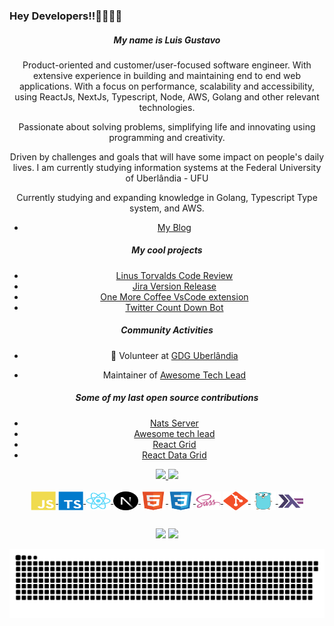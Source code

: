 ### Hey Developers!!👨‍💻👩‍💻
 <div style="text-align:center; ">
  <h5>My name is Luis Gustavo</h5>
  <p>
   Product-oriented and customer/user-focused software engineer. With extensive experience in building and maintaining end to end web applications. With a focus on performance, scalability
and accessibility, using ReactJs, NextJs, Typescript, Node, AWS, Golang and other relevant technologies.
  </p>
  <p>
   Passionate about solving problems, simplifying life and innovating using programming and
creativity.
  </p>
 <p>
   Driven by challenges and goals that will have some impact on people's daily lives. I am currently studying information systems at the
Federal University of Uberlândia - UFU
 </p>
 <p>Currently studying and expanding knowledge in Golang, Typescript Type system, and AWS.</p>
  <section>
   <ul>
    <li>
     <a href="https://dev.to/luisgustavom1">
     My Blog
    </a>
    </li>
   </ul>
   </section>
<section>
<h5>My cool projects</h5>
<ul>
 <li>
  <a href="https://linus-torvalds-code-review.vercel.app/pt-br">
   Linus Torvalds Code Review
  </a>
 </li>
<li>
 <a href="https://github.com/Luisgustavom1/jira-version-release">
  Jira Version Release
 </a>
</li>
<li>
 <a href="https://github.com/Luisgustavom1/one-more-coffee">
  One More Coffee VsCode extension
 </a>
</li>
<li>
 <a href="https://github.com/Luisgustavom1/go-twitter-bot">
  Twitter Count Down Bot
 </a>
</li>
</ul>
 </section>
 <section>
<h5>Community Activities</h5>
  <ul>
   <li>
    <p>
     📆 Volunteer at <a href="https://gdg.community.dev/gdg-uberlandia/">
      GDG Uberlândia
    </a>
    </p>
   </li>
   <li>
    <p>
     Maintainer of <a href="https://github.com/tech-leads-club/awesome-tech-lead">Awesome Tech Lead</a>
    </p>
   </li>
  </ul>
  </section>
   <section>
    <h5>Some of my last open source contributions</h5>
    <div>
     <ul>
       <li>
         <a href="https://github.com/nats-io/nats-server/pull/6154">
          Nats Server
         </a>
       </li>
      <li>
         <a href="https://github.com/tech-leads-club/awesome-tech-lead/pull/26">
          Awesome tech lead
         </a>
       </li>
       <li>
         <a href="https://github.com/silevis/reactgrid/pull/514">
           React Grid
         </a>
       </li>
       <li>
        <a href="https://github.com/adazzle/react-data-grid/pull/3520">
          React Data Grid
        </a>
       </li> 
     </ul>
    </div>
  </section>
 <div>
 <div>
   <a href="https://github.com/rafaballerini">
   <img height="180em" src="https://github-readme-stats.vercel.app/api?username=luisgustavom1&show_icons=true&theme=algolia&include_all_commits=true&count_private=true"/>
   <img height="180em" src="https://github-readme-stats.vercel.app/api/top-langs/?username=luisgustavom1&layout=compact&langs_count=7&theme=algolia"/>
 </div>
 <div style="display: inline_block"><br>
   <img align="center" alt="Luis-Js" height="30" width="40" src="https://raw.githubusercontent.com/devicons/devicon/master/icons/javascript/javascript-plain.svg">
   <img align="center" alt="Luis-Ts" height="30" width="40" src="https://raw.githubusercontent.com/devicons/devicon/master/icons/typescript/typescript-plain.svg">
   <img align="center" alt="Luis-React" height="30" width="40" src="https://raw.githubusercontent.com/devicons/devicon/master/icons/react/react-original.svg">
     <img align="center" alt="Luis-Next" height="30" width="40" src="https://raw.githubusercontent.com/devicons/devicon/master/icons/nextjs/nextjs-original.svg">
   <img align="center" alt="Luis-HTML" height="30" width="40" src="https://raw.githubusercontent.com/devicons/devicon/master/icons/html5/html5-original.svg">
   <img align="center" alt="Luis-CSS" height="30" width="40" src="https://raw.githubusercontent.com/devicons/devicon/master/icons/css3/css3-original.svg">
   <img align="center" alt="Luis-Sass" height="30" width="40" src="https://raw.githubusercontent.com/devicons/devicon/master/icons/sass/sass-original.svg">
   <img align="center" alt="Luis-Git" height="30" width="40" src="https://raw.githubusercontent.com/devicons/devicon/master/icons/git/git-original.svg">
   <img align="center" alt="Luis-Git" height="30" width="40" src="https://raw.githubusercontent.com/devicons/devicon/master/icons/go/go-original.svg"> 
   <img align="center" alt="Luis-Git" height="30" width="40" src="https://raw.githubusercontent.com/devicons/devicon/master/icons/haskell/haskell-original.svg">
 </div>   
 
  ##
 
 <div>
  <a href="https://instagram.com/luisgustavom1" target="_blank"><img src="https://img.shields.io/badge/-Instagram-%23E4405F?style=for-the-badge&logo=instagram&logoColor=white" target="_blank"></a>
 <a href="https://www.linkedin.com/in/luisgustavom1/" target="_blank"><img src="https://img.shields.io/badge/-LinkedIn-%230077B5?style=for-the-badge&logo=linkedin&logoColor=white" target="_blank"></a>
  
  ![Snake animation](https://github.com/Luisgustavom1/Luisgustavom1/blob/output/github-contribution-grid-snake.svg)  
  </div>
